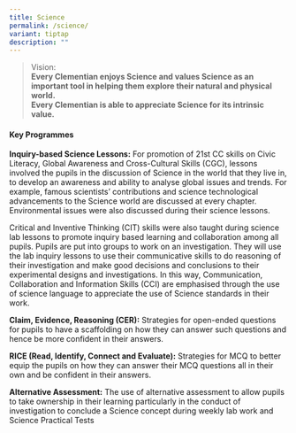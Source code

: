 ```yaml
---
title: Science
permalink: /science/
variant: tiptap
description: ""
---
```

<blockquote>
<p>Vision:
<br><strong>Every Clementian enjoys Science and values Science as an important tool in helping them explore their natural and physical world.</strong>
<br><strong>Every Clementian is able to appreciate Science for its intrinsic value.</strong>
</p>
</blockquote>
<h4><strong>Key Programmes</strong></h4>
<p><strong>Inquiry-based Science Lessons:</strong> For promotion of 21st CC
skills on Civic Literacy, Global Awareness and Cross-Cultural Skills (CGC),
lessons involved the pupils in the discussion of Science in the world that
they live in, to develop an awareness and ability to analyse global issues
and trends. For example, famous scientists’ contributions and science technological
advancements to the Science world are discussed at every chapter. Environmental
issues were also discussed during their science lessons.</p>
<p>Critical and Inventive Thinking (CIT) skills were also taught during science
lab lessons to promote inquiry based learning and collaboration among all
pupils. Pupils are put into groups to work on an investigation. They will
use the lab inquiry lessons to use their communicative skills to do reasoning
of their investigation and make good decisions and conclusions to their
experimental designs and investigations. In this way, Communication, Collaboration
and Information Skills (CCI) are emphasised through the use of science
language to appreciate the use of Science standards in their work.</p>
<p><strong>Claim, Evidence, Reasoning (CER):</strong> Strategies for open-ended
questions for pupils to have a scaffolding on how they can answer such
questions and hence be more confident in their answers.</p>
<p><strong>RICE (Read, Identify, Connect and Evaluate):</strong> Strategies
for MCQ to better equip the pupils on how they can answer their MCQ questions
all in their own and be confident in their answers.</p>
<p><strong>Alternative Assessment:</strong> The use of alternative assessment
to allow pupils to take ownership in their learning particularly in the
conduct of investigation to conclude a Science concept during weekly lab
work and Science Practical Tests</p>
<p></p>
<p></p>